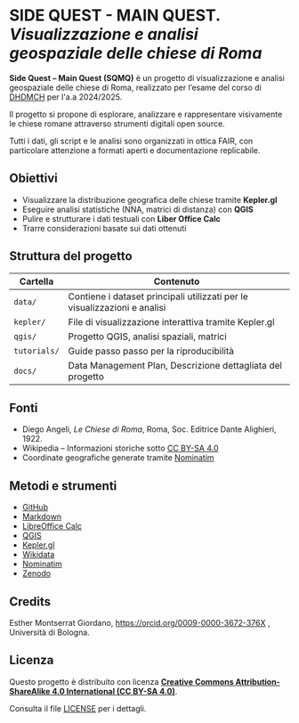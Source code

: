 # SIDE QUEST - MAIN QUEST. _Visualizzazione e analisi geospaziale delle chiese di Roma_ 

**Side Quest – Main Quest (SQMQ)** è un progetto di visualizzazione e analisi geospaziale delle chiese di Roma, realizzato per l’esame del corso di [DHDMCH](https://www.unibo.it/it/studiare/insegnamenti-competenze-trasversali-moocs/insegnamenti/insegnamento/2024/502386) per l'a.a 2024/2025.

Il progetto si propone di esplorare, analizzare e rappresentare visivamente le chiese romane attraverso strumenti digitali open source.

Tutti i dati, gli script e le analisi sono organizzati in ottica FAIR, con particolare attenzione a formati aperti e documentazione replicabile.

## Obiettivi 

- Visualizzare la distribuzione geografica delle chiese tramite **Kepler.gl**
- Eseguire analisi statistiche (NNA, matrici di distanza) con **QGIS**
- Pulire e strutturare i dati testuali con **Liber Office Calc**
- Trarre considerazioni basate sui dati ottenuti 

## Struttura del progetto

| Cartella | Contenuto |
|---------|-----------|
| `data/` | Contiene i dataset principali utilizzati per le visualizzazioni e analisi |
| `kepler/` | File di visualizzazione interattiva tramite Kepler.gl |
| `qgis/` | Progetto QGIS, analisi spaziali, matrici |
| `tutorials/` | Guide passo passo per la riproducibilità |
| `docs/` | Data Management Plan, Descrizione dettagliata del progetto |

## Fonti 

- Diego Angeli, *Le Chiese di Roma*, Roma, Soc. Editrice Dante Alighieri, 1922.
- Wikipedia – Informazioni storiche sotto [CC BY-SA 4.0](https://creativecommons.org/licenses/by-sa/4.0/)
- Coordinate geografiche generate tramite [Nominatim](https://nominatim.org/)

## Metodi e strumenti 

- [GitHub](https://github.com/)
- [Markdown](https://www.markdownguide.org/)
- [LibreOffice Calc](https://it.libreoffice.org/)
- [QGIS](https://qgis.org/)
- [Kepler.gl](https://kepler.gl/)
- [Wikidata](https://www.wikidata.org/)
- [Nominatim](https://nominatim.org/)
- [Zenodo](https://zenodo.org/)

## Credits 

Esther Montserrat Giordano, https://orcid.org/0009-0000-3672-376X , Università di Bologna.

## Licenza 

Questo progetto è distribuito con licenza **[Creative Commons Attribution-ShareAlike 4.0 International (CC BY-SA 4.0)](https://creativecommons.org/licenses/by-sa/4.0/)**.

Consulta il file [LICENSE](LICENSE) per i dettagli.



